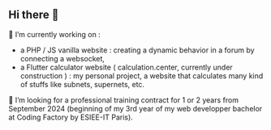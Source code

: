 ## Hi there 👋
🔭 I’m currently working on :
- a PHP / JS vanilla website : creating a dynamic behavior in a forum by connecting a websocket,
- a Flutter calculator website ( calculation.center, currently under construction ) : my personal project, a website that calculates many kind of stuffs like subnets, supernets, etc.

🤔 I’m looking for a professional training contract for 1 or 2 years from September 2024 (beginning of my 3rd year of my web developper bachelor at Coding Factory by ESIEE-IT Paris). 
<!--
**bidibul75/bidibul75** is a ✨ _special_ ✨ repository because its `README.md` (this file) appears on your GitHub profile.

Here are some ideas to get you started:

- 🔭 I’m currently working on ...
- 🌱 I’m currently learning ...
- 👯 I’m looking to collaborate on ...
- 🤔 I’m looking for help with ...
- 💬 Ask me about ...
- 📫 How to reach me: ...
- 😄 Pronouns: ...
- ⚡ Fun fact: ...
-->
